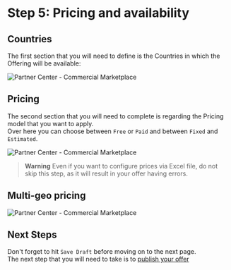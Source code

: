 # Step 5: Pricing and availability

## Countries

The first section that you will need to define is the Countries in which the Offering will be available:

![Partner Center - Commercial Marketplace](./../images/publishing/step8_countries.png "Availability")

## Pricing

The second section that you will need to complete is regarding the Pricing model that you want to apply.  
Over here you can choose between `Free` or `Paid` and between `Fixed` and `Estimated`.  

![Partner Center - Commercial Marketplace](./../images/publishing/step9_pricing1.png "One pricing")

> **Warning**
> Even if you want to configure prices via Excel file, do not skip this step, as it will result in your offer having errors.

## Multi-geo pricing

![Partner Center - Commercial Marketplace](./../images/publishing/step10_pricing2.png "Multiple pricing")

## Next Steps

Don't forget to hit `Save Draft` before moving on to the next page.  
The next step that you will need to take is to [publish your offer](publish.md)
